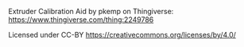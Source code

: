 Extruder Calibration Aid by pkemp on Thingiverse: https://www.thingiverse.com/thing:2249786

Licensed under CC-BY
https://creativecommons.org/licenses/by/4.0/
